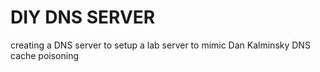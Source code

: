 # DIY DNS SERVER
creating a DNS server to setup a lab server to mimic Dan Kalminsky DNS cache poisoning
